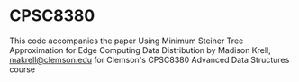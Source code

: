 # CPSC8380
This code accompanies the paper Using Minimum Steiner Tree Approximation for Edge Computing Data Distribution by Madison Krell, makrell@clemson.edu for Clemson's CPSC8380 Advanced Data Structures course
